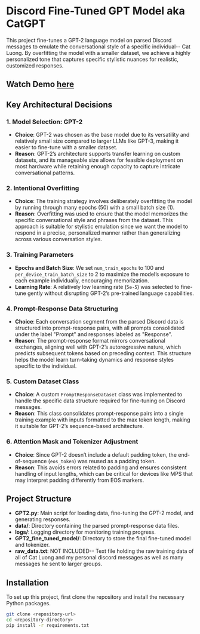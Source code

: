# Discord Fine-Tuned GPT Model aka CatGPT

This project fine-tunes a GPT-2 language model on parsed Discord messages to emulate the conversational style of a specific individual-- Cat Luong. By overfitting the model with a smaller dataset, we achieve a highly personalized tone that captures specific stylistic nuances for realistic, customized responses.

## Watch Demo [here](https://youtu.be/ZW07jbZEec0) 

## Key Architectural Decisions

### 1. **Model Selection: GPT-2**
   - **Choice**: GPT-2 was chosen as the base model due to its versatility and relatively small size compared to larger LLMs like GPT-3, making it easier to fine-tune with a smaller dataset.
   - **Reason**: GPT-2’s architecture supports transfer learning on custom datasets, and its manageable size allows for feasible deployment on most hardware while retaining enough capacity to capture intricate conversational patterns.

### 2. **Intentional Overfitting**
   - **Choice**: The training strategy involves deliberately overfitting the model by running through many epochs (50) with a small batch size (1).
   - **Reason**: Overfitting was used to ensure that the model memorizes the specific conversational style and phrases from the dataset. This approach is suitable for stylistic emulation since we want the model to respond in a precise, personalized manner rather than generalizing across various conversation styles.

### 3. **Training Parameters**
   - **Epochs and Batch Size**: We set `num_train_epochs` to 100 and `per_device_train_batch_size` to 2 to maximize the model’s exposure to each example individually, encouraging memorization.
   - **Learning Rate**: A relatively low learning rate (`5e-5`) was selected to fine-tune gently without disrupting GPT-2’s pre-trained language capabilities.

### 4. **Prompt-Response Data Structuring**
   - **Choice**: Each conversation segment from the parsed Discord data is structured into prompt-response pairs, with all prompts consolidated under the label "Prompt" and responses labeled as "Response".
   - **Reason**: The prompt-response format mirrors conversational exchanges, aligning well with GPT-2’s autoregressive nature, which predicts subsequent tokens based on preceding context. This structure helps the model learn turn-taking dynamics and response styles specific to the individual.

### 5. **Custom Dataset Class**
   - **Choice**: A custom `PromptResponseDataset` class was implemented to handle the specific data structure required for fine-tuning on Discord messages.
   - **Reason**: This class consolidates prompt-response pairs into a single training example with inputs formatted to the max token length, making it suitable for GPT-2’s sequence-based architecture.

### 6. **Attention Mask and Tokenizer Adjustment**
   - **Choice**: Since GPT-2 doesn’t include a default padding token, the end-of-sequence (`eos_token`) was reused as a padding token.
   - **Reason**: This avoids errors related to padding and ensures consistent handling of input lengths, which can be critical for devices like MPS that may interpret padding differently from EOS markers.

## Project Structure

- **GPT2.py**: Main script for loading data, fine-tuning the GPT-2 model, and generating responses.
- **data/**: Directory containing the parsed prompt-response data files.
- **logs/**: Logging directory for monitoring training progress.
- **GPT2_fine_tuned_model/**: Directory to store the final fine-tuned model and tokenizer.
- **raw_data.txt**: NOT INCLUDED-- Text file holding the raw training data of all of Cat Luong and my personal discord messages as well as many messages he sent to larger groups.

## Installation

To set up this project, first clone the repository and install the necessary Python packages.

```bash
git clone <repository-url>
cd <repository-directory>
pip install -r requirements.txt